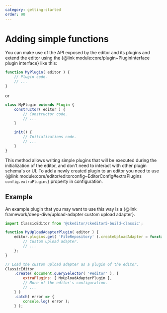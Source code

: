 ```yaml
---
category: getting-started
order: 90
---
```


# Adding simple functions

You can make use of the API exposed by the editor and its plugins and extend the editor using the {@link module:core/plugin~PluginInterface plugin interface} like this:

```js
function MyPlugin( editor ) {
	// Plugin code.
	// ...
}
```

or

```js
class MyPlugin extends Plugin {
	constructor( editor ) {
		// Constructor code.
		// ...
	}

	init() {
		// Initializations code.
		// ...
	}
}
```

This method allows writing simple plugins that will be executed during the initialization of the editor, and don't need to interact with other plugin schema's or UI. To add a newly created plugin to an editor you need to use {@link module:core/editor/editorconfig~EditorConfig#extraPlugins `config.extraPlugins`} property in configuration.

## Example

An example plugin that you may want to use this way is a {@link framework/deep-dive/upload-adapter custom upload adapter}.

```js
import ClassicEditor from '@ckeditor/ckeditor5-build-classic';

function MyUploadAdapterPlugin( editor ) {
	editor.plugins.get( 'FileRepository' ).createUploadAdapter = function( loader ) {
		// Custom upload adapter.
		// ...
	};
}

// Load the custom upload adapter as a plugin of the editor.
ClassicEditor
	.create( document.querySelector( '#editor' ), {
		extraPlugins: [ MyUploadAdapterPlugin ],
		// More of the editor's configuration.
		// ...
	} )
	.catch( error => {
		console.log( error );
	} );
```
